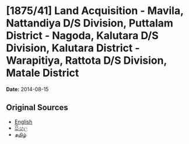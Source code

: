 # [1875/41] Land Acquisition - Mavila, Nattandiya D/S Division, Puttalam District - Nagoda, Kalutara D/S Division, Kalutara District - Warapitiya, Rattota D/S Division, Matale District

**Date:** 2014-08-15

## Original Sources

- [English](https://documents.gov.lk/view/extra-gazettes/2014/8/1875-41_E.pdf)
- [සිංහල](https://documents.gov.lk/view/extra-gazettes/2014/8/1875-41_S.pdf)
- [தமிழ்](https://documents.gov.lk/view/extra-gazettes/2014/8/1875-41_T.pdf)
